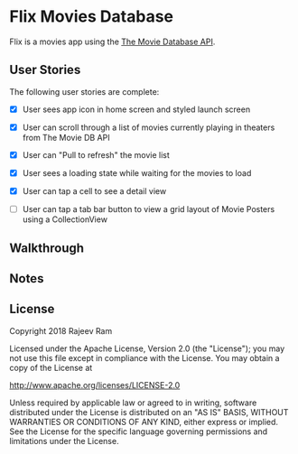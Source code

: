 # Flix Movies Database

Flix is a movies app using the [The Movie Database API](http://docs.themoviedb.apiary.io/#).

## User Stories

The following user stories are complete:

- [X] User sees app icon in home screen and styled launch screen
- [X] User can scroll through a list of movies currently playing in theaters from The Movie DB API
- [X] User can "Pull to refresh" the movie list
- [X] User sees a loading state while waiting for the movies to load
- [X] User can tap a cell to see a detail view
- [ ] User can tap a tab bar button to view a grid layout of Movie Posters using a CollectionView


## Walkthrough

## Notes

## License

Copyright 2018 Rajeev Ram

Licensed under the Apache License, Version 2.0 (the "License");
you may not use this file except in compliance with the License.
You may obtain a copy of the License at

http://www.apache.org/licenses/LICENSE-2.0

Unless required by applicable law or agreed to in writing, software
distributed under the License is distributed on an "AS IS" BASIS,
WITHOUT WARRANTIES OR CONDITIONS OF ANY KIND, either express or implied.
See the License for the specific language governing permissions and
limitations under the License.
